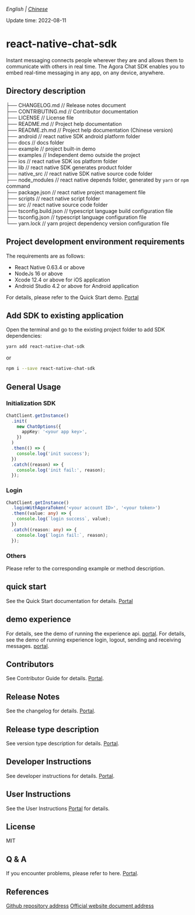 _English | [Chinese](./README.zh.md)_

Update time: 2022-08-11

# react-native-chat-sdk

Instant messaging connects people wherever they are and allows them to communicate with others in real time. The Agora Chat SDK enables you to embed real-time messaging in any app, on any device, anywhere.

## Directory description

├── CHANGELOG.md // Release notes document  
├── CONTRIBUTING.md // Contributor documentation  
├── LICENSE // License file  
├── README.md // Project help documentation  
├── README.zh.md // Project help documentation (Chinese version)  
├── android // react native SDK android platform folder  
├── docs // docs folder  
├── example // project built-in demo  
├── examples // Independent demo outside the project  
├── ios // react native SDK ios platform folder  
├── lib // react native SDK generates product folder  
├── native_src // react native SDK native source code folder  
├── node_modules // react native depends folder, generated by `yarn` or `npm` command  
├── package.json // react native project management file  
├── scripts // react native script folder  
├── src // react native source code folder  
├── tsconfig.build.json // typescript language build configuration file  
├── tsconfig.json // typescript language configuration file  
└── yarn.lock // yarn project dependency version configuration file

## Project development environment requirements

The requirements are as follows:

- React Native 0.63.4 or above
- NodeJs 16 or above
- Xcode 12.4 or above for iOS application
- Android Studio 4.2 or above for Android application

For details, please refer to the Quick Start demo. [Portal](./docs/quick-start.md)

## Add SDK to existing application

Open the terminal and go to the existing project folder to add SDK dependencies:

```sh
yarn add react-native-chat-sdk
```

or

```sh
npm i --save react-native-chat-sdk
```

## General Usage

### Initialization SDK

```typescript
ChatClient.getInstance()
  .init(
    new ChatOptions({
      appKey: '<your app key>',
    })
  )
  .then(() => {
    console.log('init success');
  })
  .catch((reason) => {
    console.log('init fail:', reason);
  });
```

### Login

```typescript
ChatClient.getInstance()
  .loginWithAgoraToken('<your account ID>', '<your token>')
  .then((value: any) => {
    console.log(`login success`, value);
  })
  .catch((reason: any) => {
    console.log(`login fail:`, reason);
  });
```

### Others

Please refer to the corresponding example or method description.

## quick start

See the Quick Start documentation for details. [Portal](./docs/quick-start.md)

## demo experience

For details, see the demo of running the experience api. [portal](./example/package.json).
For details, see the demo of running experience login, logout, sending and receiving messages. [portal](./examples/simple_demo/package.json).

## Contributors

See Contributor Guide for details. [Portal](./CONTRIBUTING.md).

## Release Notes

See the changelog for details. [Portal](./CHANGELOG.md).

## Release type description

See version type description for details. [Portal](./docs/version-types.md).

## Developer Instructions

See developer instructions for details. [Portal](./docs/developer.md).

## User Instructions

See the User Instructions [Portal](./docs/user.md) for details.

## License

MIT

## Q & A

If you encounter problems, please refer to here. [Portal](./docs/others.md).

## References

[Github repository address](https://github.com/easemob/react-native-chat-sdk)
[Official website document address](https://docs-im.easemob.com/ccim/rn/quickstart)
